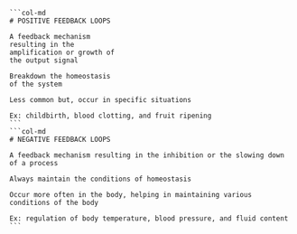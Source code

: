 ````col
```col-md
# POSITIVE FEEDBACK LOOPS

A feedback mechanism
resulting in the
amplification or growth of
the output signal

Breakdown the homeostasis
of the system

Less common but, occur in specific situations

Ex: childbirth, blood clotting, and fruit ripening
```
```col-md
# NEGATIVE FEEDBACK LOOPS

A feedback mechanism resulting in the inhibition or the slowing down of a process

Always maintain the conditions of homeostasis

Occur more often in the body, helping in maintaining various conditions of the body

Ex: regulation of body temperature, blood pressure, and fluid content
```
````